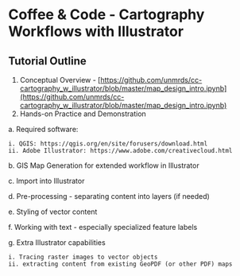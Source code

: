 # Coffee & Code - Cartography Workflows with Illustrator

## Tutorial Outline

1. Conceptual Overview - [https://github.com/unmrds/cc-cartography_w_illustrator/blob/master/map_design_intro.ipynb](https://github.com/unmrds/cc-cartography_w_illustrator/blob/master/map_design_intro.ipynb)
2. Hands-on Practice and Demonstration
  
  a. Required software:
    
    i. QGIS: https://qgis.org/en/site/forusers/download.html
    ii. Adobe Illustrator: https://www.adobe.com/creativecloud.html
  
  b. GIS Map Generation for extended workflow in Illustrator
  
  c. Import into Illustrator 
  
  d. Pre-processing - separating content into layers (if needed)
  
  e. Styling of vector content
  
  f. Working with text - especially specialized feature labels
  
  g. Extra Illustrator capabilities
    
    i. Tracing raster images to vector objects
    ii. extracting content from existing GeoPDF (or other PDF) maps
